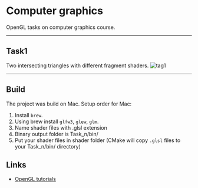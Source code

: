 # Computer graphics

OpenGL tasks on computer graphics course.


------------------------
## Task1
Two intersecting triangles with different fragment shaders.
![tag1](Task1/imgs/task1 "Static triangles")







-------------------------

## Build

The project was build on Mac. Setup order for Mac:
1. Install `brew`.
2. Using brew install `glfw3`, `glew`, `glm`.
3. Name shader files with .glsl extension
4. Binary output folder is Task_n/bin/
5. Put your shader files in shader folder (CMake will copy `.glsl` files to your Task_n/bin/ directory)


## Links
- [OpenGL tutorials](https://www.opengl-tutorial.org/ru/)
